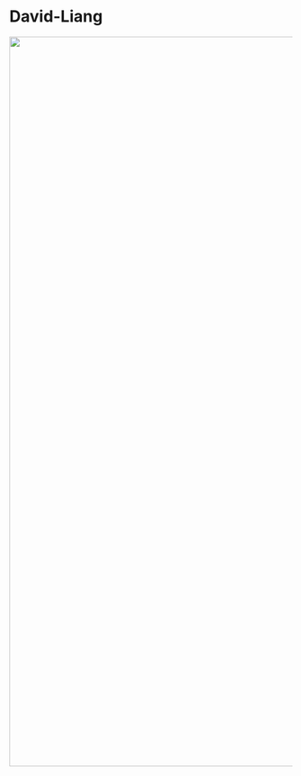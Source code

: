 # David-Liang

<div id="header" align="center">
  <img src="https://media.giphy.com/media/4FQMuOKR6zQRO/giphy.gif" width="1300"/>
</div>
